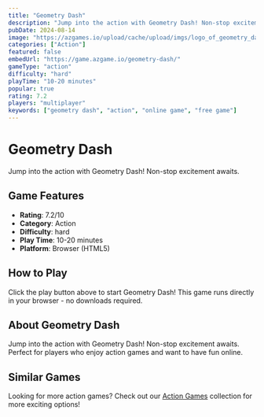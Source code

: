 ```yaml
---
title: "Geometry Dash"
description: "Jump into the action with Geometry Dash! Non-stop excitement awaits."
pubDate: 2024-08-14
image: "https://azgames.io/upload/cache/upload/imgs/logo_of_geometry_dash.svg-m144x144.webp"
categories: ["Action"]
featured: false
embedUrl: "https://game.azgame.io/geometry-dash/"
gameType: "action"
difficulty: "hard"
playTime: "10-20 minutes"
popular: true
rating: 7.2
players: "multiplayer"
keywords: ["geometry dash", "action", "online game", "free game"]
---
```


# Geometry Dash

Jump into the action with Geometry Dash! Non-stop excitement awaits.

## Game Features

- **Rating**: 7.2/10
- **Category**: Action
- **Difficulty**: hard
- **Play Time**: 10-20 minutes
- **Platform**: Browser (HTML5)

## How to Play

Click the play button above to start Geometry Dash! This game runs directly in your browser - no downloads required.

## About Geometry Dash

Jump into the action with Geometry Dash! Non-stop excitement awaits. Perfect for players who enjoy action games and want to have fun online.

## Similar Games

Looking for more action games? Check out our [Action Games](/categories/action) collection for more exciting options!
